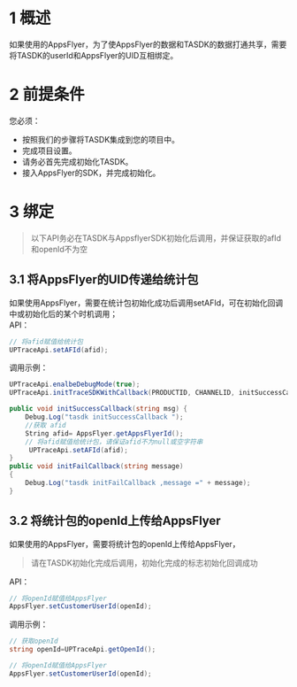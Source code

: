 # 1 概述

如果使用的AppsFlyer，为了使AppsFlyer的数据和TASDK的数据打通共享，需要将TASDK的userId和AppsFlyer的UID互相绑定。

# 2 前提条件

您必须：

- 按照我们的步骤将TASDK集成到您的项目中。
- 完成项目设置。
- 请务必首先完成初始化TASDK。
- 接入AppsFlyer的SDK，并完成初始化。

# 3 绑定
>以下API务必在TASDK与AppsflyerSDK初始化后调用，并保证获取的afId和openId不为空

## 3.1 将AppsFlyer的UID传递给统计包

如果使用AppsFlyer，需要在统计包初始化成功后调用setAFId，可在初始化回调中或初始化后的某个时机调用；</br>
API：
```csharp
// 将afid赋值给统计包
UPTraceApi.setAFId(afid);
```
调用示例：
```csharp
UPTraceApi.enalbeDebugMode(true);
UPTraceApi.initTraceSDKWithCallback(PRODUCTID, CHANNELID, initSuccessCallback, initFailCallback);

public void initSuccessCallback(string msg) {
	Debug.Log("tasdk initSuccessCallback ");
	//获取 afid
	String afid= AppsFlyer.getAppsFlyerId(); 
	// 将afid赋值给统计包，请保证afid不为null或空字符串
	 UPTraceApi.setAFId(afid);
}
public void initFailCallback(string message)
{
	Debug.Log("tasdk initFailCallback ,message =" + message);
}
```

## 3.2 将统计包的openId上传给AppsFlyer

如果使用的AppsFlyer，需要将统计包的openId上传给AppsFlyer，
> 请在TASDK初始化完成后调用，初始化完成的标志初始化回调成功


API：
```csharp
// 将openId赋值给AppsFlyer
AppsFlyer.setCustomerUserId(openId);
```
调用示例：
```csharp
// 获取openId
string openId=UPTraceApi.getOpenId();

// 将openId赋值给AppsFlyer
AppsFlyer.setCustomerUserId(openId);
```

